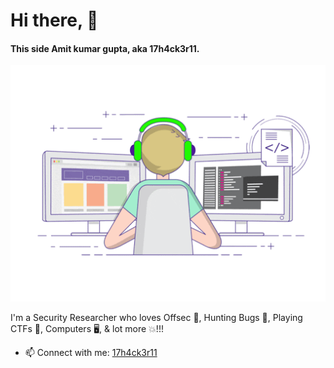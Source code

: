# Hi there, 👋

#### This side Amit kumar gupta, aka 17h4ck3r11.

<img src="img/Front-page.gif">

I'm a Security Researcher who loves Offsec 🔎, Hunting Bugs 🐛, Playing CTFs 🧠, Computers 🖥️, & lot more 💥!!! 

- 📫 Connect with me: <a href=https://17h4ck3r11.github.io>17h4ck3r11</a>
